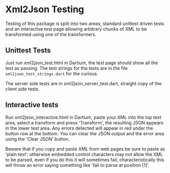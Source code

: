 # Xml2Json Testing 

Testing of this package is split into two areas, standard unittest driven tests and an interactive
test page allowing arbitrary chunks of XML to be transformed using one of the transformers.

## Unittest Tests

Just run xml2json_test.html in Dartium, the test page should show all the test as passing.
The test strings for the tests are in the file `xml2json_test_strings.dart` for the curious.

The server side tests are in xml2json_server_test.dart, straight copy of the 
client side tests.

## Interactive tests

Run xml2json_interactive.html in Dartium, paste your XML into the top text area, select
a transform and press 'Transform', the resulting JSON appears in the lower test area.
Any errors detected will appear in red under the button row at the bottom. You can clear the
JSON output and the error area using the 'Clear JSON' button.

Beware that if you copy and paste XML from web pages be sure to paste as 'plain text', otherwise
embedded control characters may not allow the XML to be parsed, even if you do this it will 
sometimes fail, characteristically this will throw an error saying something like 
'fail to parse at position [1]'.
